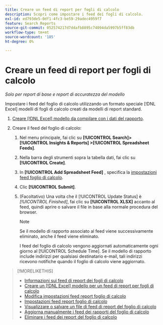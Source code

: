 ```yaml
---
title: Creare un feed di report per fogli di calcolo
description: Scopri come impostare i feed dei fogli di calcolo.
exl-id: ed793de5-0df1-4fc3-be59-29adec4959f7
feature: Search Reports
source-git-commit: 052574217d7ddafb8895c74094da5997b5ff83db
workflow-type: tm+mt
source-wordcount: '185'
ht-degree: 0%

---
```


# Creare un feed di report per fogli di calcolo

*Solo per report di base e report di accuratezza del modello*

Impostare i feed del foglio di calcolo utilizzando un formato speciale [!DNL Excel] modelli di fogli di calcolo creati da modelli di report standard.

1. [Creare [!DNL Excel] modello da compilare con i dati del rapporto](spreadsheet-feed-create-excel-template.md).

2. Creare il feed del foglio di calcolo:

   1. Nel menu principale, fai clic su **[!UICONTROL Search]> [!UICONTROL Insights & Reports] >[!UICONTROL Spreadsheet Feeds]**.

   1. Nella barra degli strumenti sopra la tabella dati, fai clic su **[!UICONTROL Create]**.

   1. In **[!UICONTROL Add Spreadsheet Feed]** , specifica la [impostazioni feed foglio di calcolo](spreadsheet-feed-settings.md).

   1. Clic **[!UICONTROL Submit]**.

   1. (Facoltativo) Una volta che il [!UICONTROL Update Status] è *[!UICONTROL Finished]*, fai clic su **[!UICONTROL XLSX]** accanto al feed, quindi aprire o salvare il file in base alla normale procedura del browser.

      >[!NOTE]
      >
      >Se il modello di rapporto associato al feed viene successivamente eliminato, anche il feed viene eliminato.

      I feed del foglio di calcolo vengono aggiornati automaticamente ogni giorno al [!UICONTROL Schedule Time]. Se il modello di rapporto include indirizzi per qualsiasi destinatario e-mail, tali indirizzi ricevono notifiche quando il foglio di calcolo viene aggiornato.

>[!MORELIKETHIS]
>
>* [Informazioni sui feed di report dei fogli di calcolo](spreadsheet-feed-about.md)
>* [Creare un [!DNL Excel] modello per un feed di report per fogli di calcolo](spreadsheet-feed-create-excel-template.md)
>* [Modifica impostazioni feed report foglio di calcolo](spreadsheet-feed-edit.md)
>* [Impostazioni feed report foglio di calcolo](spreadsheet-feed-settings.md)
>* [Visualizzare o salvare un file di feed di report del foglio di calcolo](spreadsheet-feed-view-or-save.md)
>* [Aggiorna manualmente i feed dei rapporti del foglio di calcolo](spreadsheet-feed-refresh.md)
>* [Eliminare i feed dei report del foglio di calcolo](spreadsheet-feed-delete.md)
